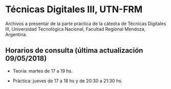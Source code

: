 # Técnicas Digitales III, UTN-FRM

Archivos a presentar de la parte práctica de la cátedra de Técnicas Digitales III, Universidad Tecnológica Nacional, Facultad Regional Mendoza, Argentina.

## Horarios de consulta (última actualización 09/05/2018)

* Teoría: martes de 17 a 19 hs. 

* Práctica: jueves de 17 a 18 hs y de 20:30 a 21:30 hs.


